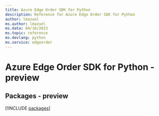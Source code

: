 ```yaml
---
title: Azure Edge Order SDK for Python
description: Reference for Azure Edge Order SDK for Python
author: lmazuel
ms.author: lmazuel
ms.data: 04/18/2023
ms.topic: reference
ms.devlang: python
ms.service: edgeorder
---
```

# Azure Edge Order SDK for Python - preview
## Packages - preview
[!INCLUDE [packages](edge-order-index.md)]